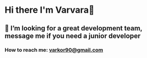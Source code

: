 # Hi there I'm Varvara👋

## 🌱  I’m looking for a great development team, message me if you need a junior developer 

### How to reach me: varkor90@gmail.com 

 

<!--
**Varvara-from-Moscow/Varvara-from-Moscow** is a ✨ _special_ ✨ repository because its `README.md` (this file) appears on your GitHub profile.

Here are some ideas to get you started:

- 🔭 I’m currently working on ...
- 🌱 I’m currently learning ...
- 👯 I’m looking to collaborate on ...
- 🤔 I’m looking for help with ...
- 💬 Ask me about ...
- 📫 How to reach me: ...
- 😄 Pronouns: ...
- ⚡ Fun fact: ...
-->
